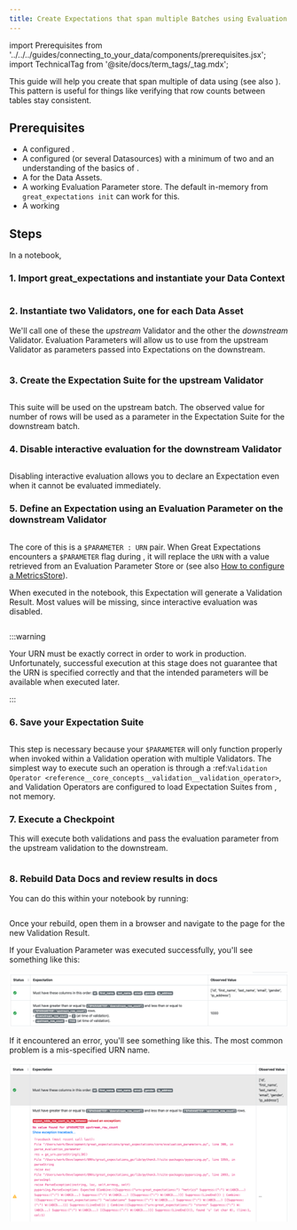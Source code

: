 ```yaml
---
title: Create Expectations that span multiple Batches using Evaluation Parameters
---
```


import Prerequisites from '../../../guides/connecting_to_your_data/components/prerequisites.jsx';
import TechnicalTag from '@site/docs/term_tags/_tag.mdx';

This guide will help you create <TechnicalTag tag="expectation" text="Expectations" /> that span multiple <TechnicalTag tag="batch" text="Batches" /> of data using <TechnicalTag tag="evaluation_parameter" text="Evaluation Parameters" /> (see also <TechnicalTag tag="evaluation_parameter_store" text="Evaluation Parameter Stores" />). This pattern is useful for things like verifying that row counts between tables stay consistent.

## Prerequisites

<Prerequisites>

- A configured <TechnicalTag tag="data_context" text="Data Context" />.
- A configured <TechnicalTag tag="datasource" text="Datasource" /> (or several Datasources) with a minimum of two <TechnicalTag tag="data_asset" text="Data Assets" /> and an understanding of the basics of <TechnicalTag tag="batch_request" text="Batch Requests" />.
- A <TechnicalTag tag="expectation_suite" text="Expectations Suites" /> for the Data Assets.
- A working Evaluation Parameter store. The default in-memory <TechnicalTag tag="store" text="Store" /> from ``great_expectations init`` can work for this.
- A working <TechnicalTag tag="checkpoint" text="Checkpoint" />

</Prerequisites>

## Steps

In a notebook,

### 1. Import great_expectations and instantiate your Data Context

```python name="tests/integration/docusaurus/expectations/advanced/how_to_create_expectations_that_span_multiple_batches_using_evaluation_parameters.py get_context"
```

### 2. Instantiate two Validators, one for each Data Asset

We'll call one of these <TechnicalTag tag="validator" text="Validators" /> the *upstream* Validator and the other the *downstream* Validator. Evaluation Parameters will allow us to use <TechnicalTag tag="validation_result" text="Validation Results" /> from the upstream Validator as parameters passed into Expectations on the downstream.


 ```python name="tests/integration/docusaurus/expectations/advanced/how_to_create_expectations_that_span_multiple_batches_using_evaluation_parameters.py get validators"
```

### 3. Create the Expectation Suite for the upstream Validator

```python name="tests/integration/docusaurus/expectations/advanced/how_to_create_expectations_that_span_multiple_batches_using_evaluation_parameters.py create upstream_expectation_suite"
```

This suite will be used on the upstream batch. The observed value for number of rows will be used as a parameter in the Expectation Suite for the downstream batch.

### 4. Disable interactive evaluation for the downstream Validator

```python name="tests/integration/docusaurus/expectations/advanced/how_to_create_expectations_that_span_multiple_batches_using_evaluation_parameters.py disable interactive_evaluation"
```

Disabling interactive evaluation allows you to declare an Expectation even when it cannot be evaluated immediately.

### 5. Define an Expectation using an Evaluation Parameter on the downstream Validator

```python name="tests/integration/docusaurus/expectations/advanced/how_to_create_expectations_that_span_multiple_batches_using_evaluation_parameters.py add expectation with evaluation parameter"
```

The core of this is a ``$PARAMETER : URN`` pair. When Great Expectations encounters a ``$PARAMETER`` flag during <TechnicalTag tag="validation" text="Validation" />, it will replace the ``URN`` with a value retrieved from an Evaluation Parameter Store or <TechnicalTag tag="metric_store" text="Metrics Store" /> (see also [How to configure a MetricsStore](../../../guides/setup/configuring_metadata_stores/how_to_configure_a_metricsstore.md)).

When executed in the notebook, this Expectation will generate a Validation Result. Most values will be missing, since interactive evaluation was disabled.

```python name="tests/integration/docusaurus/expectations/advanced/how_to_create_expectations_that_span_multiple_batches_using_evaluation_parameters.py expected_validation_result"
 ```

:::warning

Your URN must be exactly correct in order to work in production. Unfortunately, successful execution at this stage does not guarantee that the URN is specified correctly and that the intended parameters will be available when executed later.

:::

### 6. Save your Expectation Suite

 ```python name="tests/integration/docusaurus/expectations/advanced/how_to_create_expectations_that_span_multiple_batches_using_evaluation_parameters.py save downstream_expectation_suite"
 ```

This step is necessary because your ``$PARAMETER`` will only function properly when invoked within a Validation operation with multiple Validators. The simplest way to execute such an operation is through a :ref:`Validation Operator <reference__core_concepts__validation__validation_operator>`, and Validation Operators are configured to load Expectation Suites from <TechnicalTag tag="expectation_store" text="Expectation Stores" />, not memory.

### 7. Execute a Checkpoint

This will execute both validations and pass the evaluation parameter from the upstream validation to the downstream.

```python name="tests/integration/docusaurus/expectations/advanced/how_to_create_expectations_that_span_multiple_batches_using_evaluation_parameters.py run checkpoint"
```

### 8. Rebuild Data Docs and review results in docs

You can do this within your notebook by running:

```python name="tests/integration/docusaurus/expectations/advanced/how_to_create_expectations_that_span_multiple_batches_using_evaluation_parameters.py build data docs"
```

Once your <TechnicalTag tag="data_docs" text="Data Docs" /> rebuild, open them in a browser and navigate to the page for the new Validation Result.

If your Evaluation Parameter was executed successfully, you'll see something like this:

![image](../../../images/evaluation_parameter_success.png)

If it encountered an error, you'll see something like this. The most common problem is a mis-specified URN name.

![image](../../../images/evaluation_parameter_error.png)

